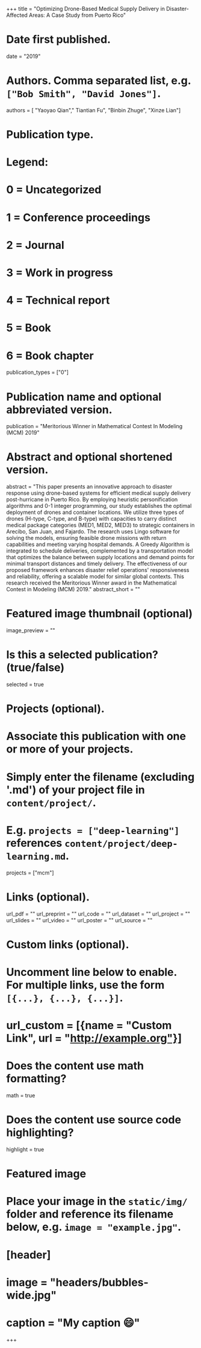 +++
title = "Optimizing Drone-Based Medical Supply Delivery in Disaster-Affected Areas: A Case Study from Puerto Rico"

# Date first published.
date = "2019"

# Authors. Comma separated list, e.g. `["Bob Smith", "David Jones"]`.
authors = [ "Yaoyao Qian"," Tiantian Fu", "Binbin Zhuge", "Xinze Lian"]

# Publication type.
# Legend:
# 0 = Uncategorized
# 1 = Conference proceedings
# 2 = Journal
# 3 = Work in progress
# 4 = Technical report
# 5 = Book
# 6 = Book chapter
publication_types = ["0"]

# Publication name and optional abbreviated version.
publication = "Meritorious Winner in Mathematical Contest In Modeling (MCM) 2019"

# Abstract and optional shortened version.
abstract = "This paper presents an innovative approach to disaster response using drone-based systems for efficient medical supply delivery post-hurricane in Puerto Rico. By employing heuristic personification algorithms and 0-1 integer programming, our study establishes the optimal deployment of drones and container locations. We utilize three types of drones (H-type, C-type, and B-type) with capacities to carry distinct medical package categories (MED1, MED2, MED3) to strategic containers in Arecibo, San Juan, and Fajardo. The research uses Lingo software for solving the models, ensuring feasible drone missions with return capabilities and meeting varying hospital demands. A Greedy Algorithm is integrated to schedule deliveries, complemented by a transportation model that optimizes the balance between supply locations and demand points for minimal transport distances and timely delivery. The effectiveness of our proposed framework enhances disaster relief operations' responsiveness and reliability, offering a scalable model for similar global contexts. This research received the Meritorious Winner award in the Mathematical Contest in Modeling (MCM) 2019."
abstract_short = ""

# Featured image thumbnail (optional)
image_preview = ""

# Is this a selected publication? (true/false)
selected = true

# Projects (optional).
#   Associate this publication with one or more of your projects.
#   Simply enter the filename (excluding '.md') of your project file in `content/project/`.
#   E.g. `projects = ["deep-learning"]` references `content/project/deep-learning.md`.
projects = ["mcm"]

# Links (optional).
url_pdf = ""
url_preprint = ""
url_code = ""
url_dataset = ""
url_project = ""
url_slides = ""
url_video = ""
url_poster = ""
url_source = ""

# Custom links (optional).
#   Uncomment line below to enable. For multiple links, use the form `[{...}, {...}, {...}]`.
# url_custom = [{name = "Custom Link", url = "http://example.org"}]

# Does the content use math formatting?
math = true

# Does the content use source code highlighting?
highlight = true

# Featured image
# Place your image in the `static/img/` folder and reference its filename below, e.g. `image = "example.jpg"`.
# [header]
# image = "headers/bubbles-wide.jpg"
# caption = "My caption 😄"

+++
